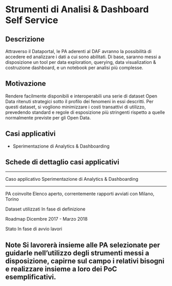 # Strumenti di Analisi & Dashboard Self Service


## Descrizione
Attraverso il Dataportal, le PA aderenti al DAF avranno la possibilità di accedere ed analizzare i dati a cui sono abilitati. Di base, saranno messi a disposizione un tool per data exploration, querying, data visualization & costruzione dashboard, e un notebook per analisi più complesse.

## Motivazione

Rendere facilmente disponibili e interoperabili una serie di dataset Open Data ritenuti strategici sotto il profilo dei fenomeni in essi descritti. Per questi dataset, si vogliono minimizzare i costi transattivi di utilizzo, prevedendo standard e regole di esposizione più stringenti rispetto a quelle normalmente previste per gli Open Data.

## Casi applicativi

- Sperimentazione di Analytics & Dashboarding


## Schede di dettaglio casi applicativi

--------------------------------------------------------------------------------
Caso applicativo    Sperimentazione di Analytics & Dashboarding
------------------- ------------------------------------------------------------
PA coinvolte        Elenco aperto, correntemente rapporti avviati con Milano,
                    Torino

Dataset utilizzati  In fase di definizione

Roadmap             Dicembre 2017 - Marzo 2018

Stato               In fase di avvio lavori

Note                Si lavorerà insieme alle PA selezionate per guidarle 
                    nell’utilizzo degli strumenti messi a disposizione,
                    capirne sul campo i relativi bisogni e realizzare insieme
                    a loro dei PoC esemplificativi.  
--------------------------------------------------------------------------------